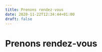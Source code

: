 ```yaml
---
title: Prenons rendez-vous
date: 2020-11-22T12:34:44+01:00
draft: false
---
```


# Prenons rendez-vous